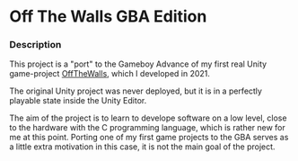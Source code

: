 # Off The Walls GBA Edition

### Description
This project is a "port" to the Gameboy Advance of my first real Unity game-project [OffTheWalls](https://github.com/Leon-2802/Off-the-Walls), which I developed in 2021.

The original Unity project was never deployed, but it is in a perfectly playable state inside the Unity Editor.

The aim of the project is to learn to develope software on a low level, close to the hardware with the C programming language, which is rather new for me at this point.
Porting one of my first game projects to the GBA serves as a little extra motivation in this case, it is not the main goal of the project.
